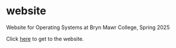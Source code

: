 # website
Website for Operating Systems at Bryn Mawr College, Spring 2025 

Click [here](https://brynmawr-cs335-s25.github.io/website/) to get to the website.
